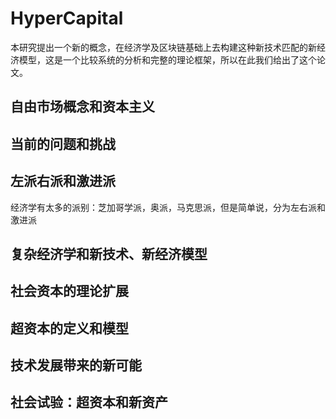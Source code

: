 # HyperCapital
本研究提出一个新的概念，在经济学及区块链基础上去构建这种新技术匹配的新经济模型，这是一个比较系统的分析和完整的理论框架，所以在此我们给出了这个论文。

## 自由市场概念和资本主义
## 当前的问题和挑战
## 左派右派和激进派
经济学有太多的派别：芝加哥学派，奥派，马克思派，但是简单说，分为左右派和激进派
## 复杂经济学和新技术、新经济模型
## 社会资本的理论扩展
## 超资本的定义和模型
## 技术发展带来的新可能
## 社会试验：超资本和新资产